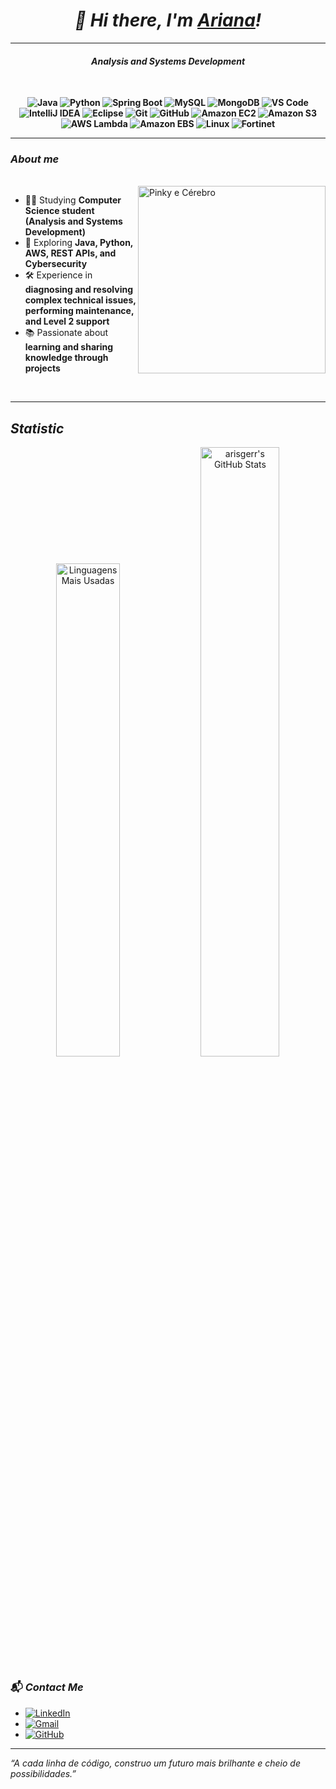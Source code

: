<div align=center>
  
# *👋 Hi there, I'm <a href="https://www.linkedin.com/in/arianaeger/">Ariana</a>!*

</div>


***********

<div align=center>
<b>

#### *Analysis and Systems Development*
<br>

![Java](https://img.shields.io/badge/Java-ED8B00?style=for-the-badge&logo=openjdk&logoColor=white)
![Python](https://img.shields.io/badge/Python-3776AB?style=for-the-badge&logo=python&logoColor=white)
![Spring Boot](https://img.shields.io/badge/Spring%20Boot-6DB33F?style=for-the-badge&logo=springboot&logoColor=white)
![MySQL](https://img.shields.io/badge/MySQL-005C84?style=for-the-badge&logo=mysql&logoColor=white)
![MongoDB](https://img.shields.io/badge/MongoDB-47A248?style=for-the-badge&logo=mongodb&logoColor=white)
![VS Code](https://img.shields.io/badge/VS%20Code-0078D4?style=for-the-badge&logo=visualstudiocode&logoColor=white)
![IntelliJ IDEA](https://img.shields.io/badge/IntelliJ%20IDEA-000000?style=for-the-badge&logo=intellijidea&logoColor=white)
![Eclipse](https://img.shields.io/badge/Eclipse-2C2255?style=for-the-badge&logo=eclipseide&logoColor=white)
![Git](https://img.shields.io/badge/Git-F05032?style=for-the-badge&logo=git&logoColor=white)
![GitHub](https://img.shields.io/badge/GitHub-181717?style=for-the-badge&logo=github&logoColor=white)
![Amazon EC2](https://img.shields.io/badge/Amazon%20EC2-FF9900?style=for-the-badge&logo=amazon-ec2&logoColor=white)
![Amazon S3](https://img.shields.io/badge/Amazon%20S3-569A31?style=for-the-badge&logo=amazon-s3&logoColor=white)
![AWS Lambda](https://img.shields.io/badge/AWS%20Lambda-FF9900?style=for-the-badge&logo=aws-lambda&logoColor=white)
![Amazon EBS](https://img.shields.io/badge/Amazon%20EBS-232F3E?style=for-the-badge&logo=amazonaws&logoColor=white)
![Linux](https://img.shields.io/badge/Linux-FCC624?style=for-the-badge&logo=linux&logoColor=black)
![Fortinet](https://img.shields.io/badge/Fortinet-ED1C24?style=for-the-badge&logo=fortinet&logoColor=white)

</b>
</div>

***********
### *About me*
<br>
<img align="right" width="300" alt="Pinky e Cérebro" src="https://github.com/user-attachments/assets/47d68783-6421-4f82-8e04-96f4459edbfb" />

- 👩‍💻 Studying **Computer Science student (Analysis and Systems Development)**
- 🚀 Exploring **Java, Python, AWS, REST APIs, and Cybersecurity**
- 🛠️ Experience in **diagnosing and resolving complex technical issues, performing maintenance, and Level 2 support**
- 📚 Passionate about **learning and sharing knowledge through projects**

<br>

***********

##  *Statistic*

<div align="center">
  <img width="45%"
    src="https://github-readme-stats.vercel.app/api/top-langs/?username=arisgerr&layout=compact&bg_color=000000&text_color=00FF7F&title_color=007BFF&border_color=007BFF&card_width=200" 
    alt="Linguagens Mais Usadas" />
    
  <a href="https://awesome-github-stats.azurewebsites.net/user-stats/arisgerr?cardType=github&theme=tokyonight&bg=000000&text=00FF7F&title=007BFF&ring=007BFF&border=007BFF">
    <img width="50%" alt="arisgerr's GitHub Stats" src="https://awesome-github-stats.azurewebsites.net/user-stats/arisgerr?cardType=github&theme=tokyonight&bg=000000&text=00FF7F&title=007BFF&ring=007BFF&border=007BFF" /> 
  </a> 
</div>

### 📬 *Contact Me*

- [![LinkedIn](https://img.shields.io/badge/LinkedIn-0A66C2?style=for-the-badge&logo=linkedin&logoColor=white)](https://www.linkedin.com/in/ariana-eger/)  
- [![Gmail](https://img.shields.io/badge/Gmail-EA4335?style=for-the-badge&logo=gmail&logoColor=white)](mailto:ariana.eger.ti@gmail.com)
- [![GitHub](https://img.shields.io/badge/GitHub-100000?style=for-the-badge&logo=github&logoColor=white)](https://github.com/arisgerr)

---

*“A cada linha de código, construo um futuro mais brilhante e cheio de possibilidades.”* 
